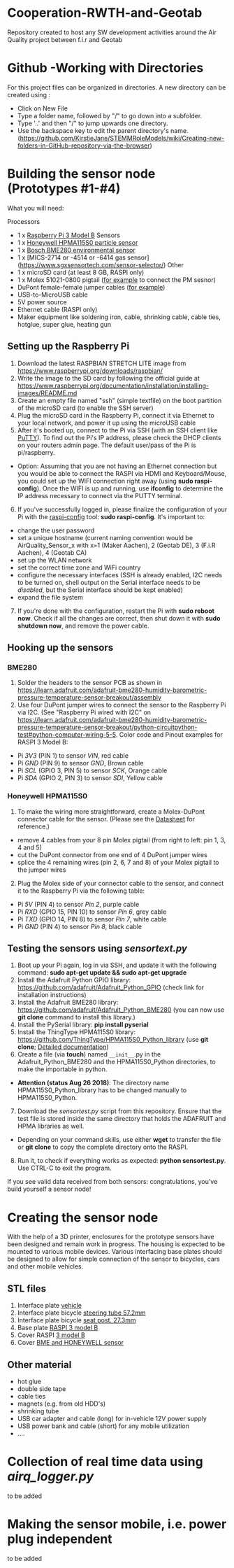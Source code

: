 # Cooperation-RWTH-and-Geotab
Repository created to host any SW development activities around the Air Quality project between f.i.r and Geotab

# Github -Working with Directories
For this project files can be organized in directories. A new directory can be created using : 
- Click on New File
- Type a folder name, followed by "/" to go down into a subfolder.
- Type '..' and then "/" to jump upwards one directory.
- Use the backspace key to edit the parent directory's name. (https://github.com/KirstieJane/STEMMRoleModels/wiki/Creating-new-folders-in-GitHub-repository-via-the-browser)

# Building the sensor node (Prototypes #1-#4)
What you will need:

Processors
- 1 x [Raspberry Pi 3 Model B](https://www.raspberrypi.org/products/raspberry-pi-3-model-b/)
Sensors
- 1 x [Honeywell HPMA115S0 particle sensor](http://www.farnell.com/datasheets/2313714.pdf)
- 1 x [Bosch BME280 environmental sensor](https://www.adafruit.com/product/2652)
- 1 x [MICS-2714 or -4514 or -6414 gas sensor] (https://www.sgxsensortech.com/sensor-selector/)
Other
- 1 x microSD card (at least 8 GB, RASPI only)
- 1 x Molex 51021-0800 pigtail ([for example](https://www.mouser.de/) to connect the PM sesnor)
- DuPont female-female jumper cables ([for example](https://www.amazon.de/Aukru-20cm-female-female-Steckbr%C3%BCcken-Drahtbr%C3%BCcken/dp/B00OL6JZ3C))
- USB-to-MicroUSB cable
- 5V power source
- Ethernet cable (RASPI only)
- Maker equipment like soldering iron, cable, shrinking cable, cable ties, hotglue, super glue, heating gun

## Setting up the Raspberry Pi
1. Download the latest RASPBIAN STRETCH LITE image from https://www.raspberrypi.org/downloads/raspbian/
2. Write the image to the SD card by following the official guide at https://www.raspberrypi.org/documentation/installation/installing-images/README.md
3. Create an empty file named "ssh" (simple textfile) on the boot partition of the microSD card (to enable the SSH server)
4. Plug the microSD card in the Raspberry Pi, connect it via Ethernet to your local network, and power it up using the microUSB cable
5. After it's booted up, connect to the Pi via SSH (with an SSH client like [PuTTY](https://www.putty.org/)). To find out the Pi's IP address, please check the DHCP clients on your routers admin page. The default user/pass of the Pi is pi/raspberry.
  - Option: Assuming that you are not having an Ethernet connection but you would be able to connect the RASPI via HDMI and Keyboard/Mouse, you could set up the WIFI connection right away (using **sudo raspi-config**). Once the WIFI is up and running, use **ifconfig** to determine the IP address necessary to connect via the PUTTY terminal.
6. If you've successfully logged in, please finalize the configuration of your Pi with the [raspi-config](https://www.raspberrypi.org/documentation/configuration/raspi-config.md) tool: **sudo raspi-config**. It's important to:
  - change the user password
  - set a unique hostname (current naming convention would be AirQuality_Sensor_x with x=1 (Maker Aachen), 2 (Geotab DE), 3 (F.i.R Aachen), 4 (Geotab CA)
  - set up the WLAN network
  - set the correct time zone and WiFi country
  - configure the necessary interfaces (SSH is already enabled, I2C needs to be turned on, shell output on the Serial interface needs to be *disabled*, but the Serial interface should be kept enabled)
  - expand the file system
7. If you're done with the configuration, restart the Pi with **sudo reboot now**. Check if all the changes are correct, then shut down it with **sudo shutdown now**, and remove the power cable.

## Hooking up the sensors
### BME280
1. Solder the headers to the sensor PCB as shown in https://learn.adafruit.com/adafruit-bme280-humidity-barometric-pressure-temperature-sensor-breakout/assembly
2. Use four DuPont jumper wires to connect the sensor to the Raspberry Pi via I2C. (See "Raspberry Pi wired with I2C" on https://learn.adafruit.com/adafruit-bme280-humidity-barometric-pressure-temperature-sensor-breakout/python-circuitpython-test#python-computer-wiring-5-5. Color code and Pinout examples for RASPI 3 Model B:
- Pi *3V3* (PIN 1) to sensor *VIN*, red cable
- Pi *GND* (PIN 9) to sensor *GND*, Brown cable
- Pi *SCL* (GPIO 3, PIN 5) to sensor *SCK*, Orange cable
- Pi *SDA* (GPIO 2, PIN 3) to sensor *SDI*, Yellow cable

### Honeywell HPMA115S0
1. To make the wiring more straightforward, create a Molex-DuPont connector cable for the sensor. (Please see the [Datasheet](http://www.farnell.com/datasheets/2313714.pdf) for reference.)
- remove 4 cables from your 8 pin Molex pigtail (from right to left: pin 1, 3, 4 and 5)
- cut the DuPont connector from one end of 4 DuPont jumper wires
- splice the 4 remaining wires (pin 2, 6, 7 and 8) of your Molex pigtail to the jumper wires
2. Plug the Molex side of your connector cable to the sensor, and connect it to the Raspberry Pi via the following table:
- Pi *5V* (PIN 4) to sensor *Pin 2*, purple cable
- Pi *RXD* (GPIO 15, PIN 10) to sensor *Pin 6*, grey cable
- Pi *TXD* (GPIO 14, PIN 8) to sensor *Pin 7*, white cable
- Pi *GND* (PIN 4) to sensor *Pin 8*, black cable

## Testing the sensors using *sensortext.py*
1. Boot up your Pi again, log in via SSH, and update it with the following command: **sudo apt-get update && sudo apt-get upgrade**
2. Install the Adafruit Python GPIO library: https://github.com/adafruit/Adafruit_Python_GPIO (check link for installation instructions)
3. Install the Adafruit BME280 library: https://github.com/adafruit/Adafruit_Python_BME280 (you can now use **git clone** command to install this library.)
4. Install the PySerial library: **pip install pyserial**
5. Install the ThingType HPMA115S0 library: https://github.com/ThingType/HPMA115S0_Python_library (use **git clone**; [Detailed documentation](https://thingtype.com/blog/using-an-hpma115s0-air-particles-sensor-with-a-raspberry-pi/))
6. Create a file (via **touch**) named `__init__`.py in the Adafruit_Python_BME280 and the HPMA115S0_Python directories, to make the importable in python. 
  - **Attention (status Aug 26 2018)**: The directory name HPMA115S0_Python_library has to be changed manually to HPMA115S0_Python.
7. Download the *sensortest.py* script from this repository. Ensure that the test file is stored inside the same directory that holds the ADAFRUIT and HPMA libraries as well. 
- Depending on your command skills, use either **wget** to transfer the file or **git clone** to copy the complete directory onto the RASPI.
8. Run it, to check if everything works as expected: **python sensortest.py**. Use CTRL-C to exit the program.

If you see valid data received from both sensors: congratulations, you've build yourself a sensor node!

# Creating the sensor node
With the help of a 3D printer, enclosures for the prototype sensors have been designed and remain work in progress. The housing is expected to be mounted to various mobile devices. Various interfacing base plates should be designed to allow for simple connection of the sensor to bicycles, cars and other mobile vehicles.

## STL files
1. Interface plate [vehicle](https://www.tinkercad.com/things/4Xz4JrNgmcE/editv2?sharecode=PCdHlDFncot4dArcW4hcWTQBgAOv3JHcGKH7myIfJUY=)
2. Interface plate bicycle [steering tube 57.2mm](https://www.tinkercad.com/things/jzmpo4tGQez/editv2?sharecode=1q4hmiGckp7A3iOZSZWTwA4aEF93UhBmeYaSY_0_uzE=)
3. Interface plate bicycle [seat post. 27.3mm](https://www.tinkercad.com/things/e2KdwUPzHp4-air-quality-bottom-adaptor-bike-seat-post-273mm/editv2?sharecode=tH-ZwkKY2VoDqsauvy4q2hLqFmQomjW-M0TOkkHZojo=)
4. Base plate [RASPI 3 model B](https://www.tinkercad.com/things/1gGCnCky6An-spectacular-allis/edit?&sharecode=RH8EePABKeKxCpGJCp6Acry-V-7am-ZyMxsMLUgiqa0=)
5. Cover RASPI [3 model B](https://www.tinkercad.com/things/88hw1V2CLJA/editv2?sharecode=Jthvr0qztWBviDRTiyt8R4J0hbHZ-XgIrdv957fNIdI=)
6. Cover [BME and HONEYWELL sensor](https://www.tinkercad.com/things/6zZtiDeTbDL/editv2?sharecode=hv0o3lNThIFnXw16Q4WmttxLdtT7ksC8-y0OA-khdSg=)

## Other material
- hot glue
- double side tape
- cable ties
- magnets (e.g. from old HDD's)
- shrinking tube
- USB car adapter and cable (long) for in-vehicle 12V power supply
- USB power bank and cable (short) for any mobile utilization
- ....

# Collection of real time data using *airq_logger.py*
to be added

# Making the sensor mobile, i.e. power plug independent
to be added

